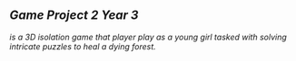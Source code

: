 ## <br> <i>Game Project 2 Year 3 </br>
is a 3D isolation game that player play as a young girl tasked with solving intricate puzzles to heal a dying forest.
